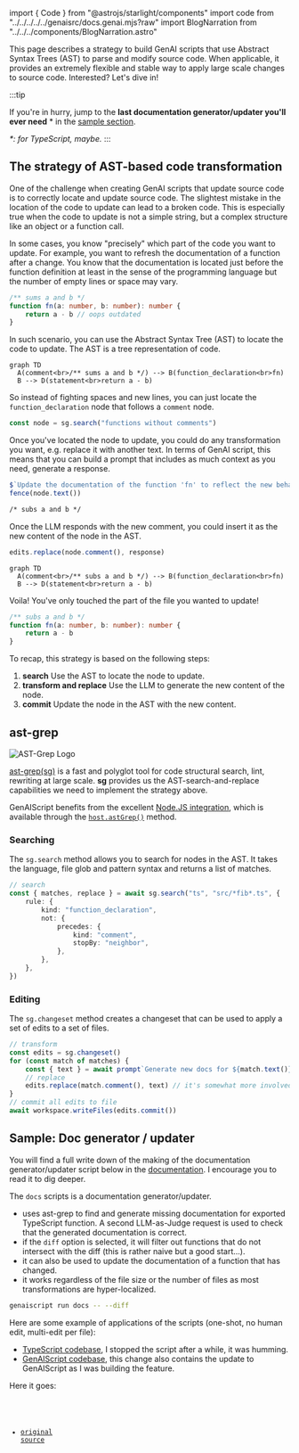 import { Code } from "@astrojs/starlight/components"
import code from "../../../../../genaisrc/docs.genai.mjs?raw"
import BlogNarration from "../../../components/BlogNarration.astro"

<BlogNarration />

This page describes a strategy to build GenAI scripts that use Abstract Syntax Trees (AST) to parse
and modify source code. When applicable, it provides an extremely flexible and stable way to
apply large scale changes to source code. Interested? Let's dive in!

:::tip

If you're in hurry, jump to the **last documentation generator/updater you'll ever need** \*
in the [sample section](#sample).

_\*: for TypeScript, maybe._
:::

## The strategy of AST-based code transformation

One of the challenge when creating GenAI scripts that update source code is to correctly locate and update source code.
The slightest mistake in the location of the code to update can lead to a broken code. This is especially true when
the code to update is not a simple string, but a complex structure like an object or a function call.

In some cases, you know "precisely" which part of the code you want
to update. For example, you want to refresh the documentation of a function after a change. You know
that the documentation is located just before the function definition at least in the sense of the programming language
but the number of empty lines or space may vary.

```ts title="math.ts"
/** sums a and b */
function fn(a: number, b: number): number {
    return a - b // oops outdated
}
```

In such scenario, you can use the Abstract Syntax Tree (AST) to locate the code to update. The AST is a tree representation of
code.

```mermaid
graph TD
  A(comment<br>/** sums a and b */) --> B(function_declaration<br>fn)
  B --> D(statement<br>return a - b)
```

So instead of fighting spaces and new lines, you can just locate the `function_declaration` node that follows
a `comment` node.

```ts title="docs.genai.mts" wrap
const node = sg.search("functions without comments")
```

Once you've located the node to update, you could do any transformation you want, e.g. replace it with another text.
In terms of GenAI script, this means that you can build a prompt that includes as much context as you need, generate a response.

```ts title="docs.genai.mts" wrap
$`Update the documentation of the function 'fn' to reflect the new behavior of the function.`
fence(node.text())
```

```txt
/* subs a and b */
```

Once the LLM responds with the new comment, you could insert it as the new content of the node in the AST.

```ts title="docs.genai.mts"
edits.replace(node.comment(), response)
```

```mermaid
graph TD
  A(comment<br>/** subs a and b */) --> B(function_declaration<br>fn)
  B --> D(statement<br>return a - b)
```

Voila! You've only touched the part of the file you wanted to update!

```ts title="math.ts"
/** subs a and b */
function fn(a: number, b: number): number {
    return a - b
}
```

To recap, this strategy is based on the following steps:

1. **search** Use the AST to locate the node to update.
2. **transform and replace** Use the LLM to generate the new content of the node.
3. **commit** Update the node in the AST with the new content.

## ast-grep

![AST-Grep Logo](https://ast-grep.github.io/logo.svg)

[ast-grep(sg)](https://ast-grep.github.io/) is a fast and polyglot tool for code structural search,
lint, rewriting at large scale. **sg** provides us the AST-search-and-replace capabilities we need to
implement the strategy above.

GenAIScript benefits from the excellent [Node.JS integration](https://ast-grep.github.io/reference/api.html#napi),
which is available through the [`host.astGrep()`](https://microsoft.github.io/genaiscript/reference/scripts/ast-grep) method.

### Searching

The `sg.search` method allows you to search for nodes in the AST. It takes the language, file glob
and pattern syntax and returns a list of matches.

```ts title="docs.genai.mts" wrap
// search
const { matches, replace } = await sg.search("ts", "src/*fib*.ts", {
    rule: {
        kind: "function_declaration",
        not: {
            precedes: {
                kind: "comment",
                stopBy: "neighbor",
            },
        },
    },
})
```

### Editing

The `sg.changeset` method creates a changeset that can be used to apply a set of edits to a set of files.

```ts
// transform
const edits = sg.changeset()
for (const match of matches) {
    const { text } = await prompt`Generate new docs for ${match.text()}`
    // replace
    edits.replace(match.comment(), text) // it's somewhat more involved
}
// commit all edits to file
await workspace.writeFiles(edits.commit())
```

## Sample: Doc generator / updater <a id="sample"></a>

You will find a full write down of the making of the documentation generator/updater script below
in the [documentation](/genaiscript/reference/scripts/ast-grep). I encourage you to read it to dig deeper.

The `docs` scripts is a documentation generator/updater.

- uses ast-grep to find and generate missing documentation for exported TypeScript function. A second LLM-as-Judge
  request is used to check that the generated documentation is correct.
- if the `diff` option is selected, it will filter out functions that do not intersect with the
  diff (this is rather naive but a good start...).
- it can also be used to update the documentation of a function that has changed.
- it works regardless of the file size or the number of files as most transformations are hyper-localized.

```sh title="generate and refresh my docs plz"
genaiscript run docs -- --diff
```

Here are some example of applications of the scripts (one-shot, no human edit, multi-edit per file):

- [TypeScript codebase](https://github.com/pelikhan/TypeScript/pull/1), I stopped the script after a while, it was humming.
- [GenAIScript codebase](https://github.com/microsoft/genaiscript/pull/1376/files), this change also contains the update to GenAIScript as I was building the feature.

Here it goes:

<Code code={code} lang="ts" wrap title="docs.genai.mts" />

- [original source](https://github.com/microsoft/genaiscript/blob/main/genaisrc/docs.genai.mts)